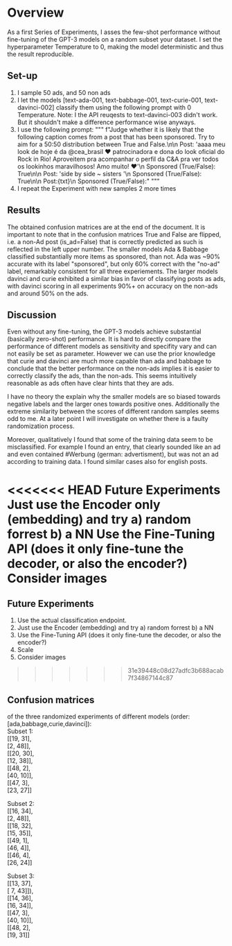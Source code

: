 # Overview
As a first Series of Experiments, I asses the few-shot performance without fine-tuning of the GPT-3 models on a random subset your dataset. I set the hyperparameter Temperature to 0, making the model deterministic and thus the result reproducible.

## Set-up
1. I sample 50 ads, and 50 non ads
2. I let the models [text-ada-001, text-babbage-001, text-curie-001, text-davinci-002] classify them using the following prompt with 0 Temperature. Note: I the API reuqests to text-davinci-003 didn't work. But it shouldn't make a difference performance wise anyways.
3. I use the following prompt:
"""
f"Judge whether it is likely that the following caption comes from a post that has been sponsored. Try to aim for a 50:50 distribution between True and False.\n\n Post: 'aaaa meu look de hoje é da @cea_brasil ❤️ patrocinadora e dona do look oficial do Rock in Rio! Aproveitem pra acompanhar o perfil da C&A pra ver todos os lookinhos maravilhosos! Amo muito! ❤️'\n Sponsored (True/False): True\n\n Post: 'side by side ~ sisters   '\n Sponsored (True/False): True\n\n Post:{txt}\n Sponsored (True/False):"
"""
4. I repeat the Experiment with new samples 2 more times

## Results
The obtained confusion matrices are at the end of the document. It is important to note that in the confusion matrices True and False are flipped, i.e. a non-Ad post (is_ad=False) that is correctly predicted as such is reflected in the left upper number.
The smaller models Ada & Babbage classified substantially more items as sponsored, than not. Ada was ~90% accurate with its label "sponsored", but only 60% correct with the "no-ad" label, remarkably consistent for all three experiements. The larger models davinci and curie exhibited a similar bias in favor of classifying posts as ads, with davinci scoring in all experiments 90%+ on accuracy on the non-ads and around 50% on the ads.

## Discussion
Even without any fine-tuning, the GPT-3 models achieve substantial (basically zero-shot) performance. It is hard to directly compare the performance of different models as sensitivity and specifity vary and can not easily be set as parameter. However we can use the prior knowledge that curie and davinci are much more capable than ada and babbage to conclude that the better performance on the non-ads implies it is easier to correctly classify the ads, than the non-ads. This seems intuitively reasonable as ads often have clear hints that they are ads.

I have no theory the explain why the smaller models are so biased towards negative labels and the larger ones towards positive ones. Additionally the extreme similarity between the scores of different random samples seems odd to me. At a later point I will investigate on whether there is a faulty randomization process.

Moreover, qualitatively I found that some of the training data seem to be misclassified. For example I found an entry, that clearly sounded like an ad and even contained #Werbung (german: advertisment), but was not an ad according to training data. I found similar cases also for english posts.

<<<<<<< HEAD
Future Experiments
Just use the Encoder only (embedding) and try a) random forrest b) a NN
Use the Fine-Tuning API (does it only fine-tune the decoder, or also the encoder?)
Consider images
=======
## Future Experiments
1. Use the actual classification endpoint.
2. Just use the Encoder (embedding) and try a) random forrest b) a NN
3. Use the Fine-Tuning API (does it only fine-tune the decoder, or also the encoder?)
4. Scale
5. Consider images
>>>>>>> 31e39448c08d27adfc3b688acab7f34867144c87

## Confusion matrices
of the three randomized experiments of different models (order: [ada,babbage,curie,davinci]):  
Subset 1:  
[[19, 31],  
  [2, 48]],  
[[20, 30],  
 [12, 38]],  
[[48,  2],  
 [40, 10]],  
[[47,  3],  
 [23, 27]]  
  
Subset 2:  
[[16, 34],  
  [2, 48]],  
[[18, 32],  
 [15, 35]],  
[[49,  1],  
 [46,  4]],  
[[46,  4],  
 [26, 24]]  
  
Subset 3:  
[[13, 37],  
 [ 7, 43]]),    
[[14, 36],  
 [16, 34]],  
[[47,  3],  
 [40, 10]],  
[[48,  2],  
 [19, 31]]  
